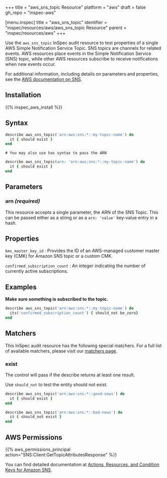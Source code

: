 +++
title = "aws_sns_topic Resource"
platform = "aws"
draft = false
gh_repo = "inspec-aws"

[menu.inspec]
title = "aws_sns_topic"
identifier = "inspec/resources/aws/aws_sns_topic Resource"
parent = "inspec/resources/aws"
+++

Use the `aws_sns_topic` InSpec audit resource to test properties of a single AWS Simple Notification Service Topic.  SNS topics are channels for related events. AWS resources place events in the Simple Notification Service (SNS) topic, while other AWS resources subscribe to receive notifications when new events occur.

For additional information, including details on parameters and properties, see the [AWS documentation on SNS](https://docs.aws.amazon.com/sns/latest/dg/sns-getting-started.html).

## Installation

{{% inspec_aws_install %}}

## Syntax

```ruby
describe aws_sns_topic('arn:aws:sns:*::my-topic-name') do
  it { should exist }
end
```

    # You may also use has syntax to pass the ARN
```ruby
describe aws_sns_topic(arn: 'arn:aws:sns:*::my-topic-name') do
  it { should exist }
end
```

## Parameters

### arn _(required)_

This resource accepts a single parameter, the ARN of the SNS Topic. 
This can be passed either as a string or as a `arn: 'value'` key-value entry in a hash.

## Properties

`kms_master_key_id`
: Provides the ID of an AWS-managed customer master key (CMK) for Amazon SNS topic or a custom CMK.

`confirmed_subscription_count`
: An integer indicating the number of currently active subscriptions.

## Examples

**Make sure something is subscribed to the topic.**

```ruby
describe aws_sns_topic('arn:aws:sns:*::my-topic-name') do
  its('confirmed_subscription_count') { should_not be_zero}
end
```

## Matchers

This InSpec audit resource has the following special matchers. For a full list of available matchers, please visit our [matchers page](https://www.inspec.io/docs/reference/matchers/).

### exist

The control will pass if the describe returns at least one result.

Use `should_not` to test the entity should not exist.

```ruby
describe aws_sns_topic('arn:aws:sns:*::good-news') do
  it { should exist }
end
```

```ruby
describe aws_sns_topic('arn:aws:sns:*::bad-news') do
  it { should_not exist }
end
```

## AWS Permissions

{{% aws_permissions_principal action="SNS:Client:GetTopicAttributesResponse" %}}

You can find detailed documentation at [Actions, Resources, and Condition Keys for Amazon SNS](https://docs.aws.amazon.com/IAM/latest/UserGuide/list_amazonsns.html).
